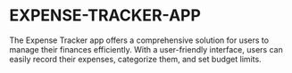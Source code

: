 # EXPENSE-TRACKER-APP
 
The Expense Tracker app offers a comprehensive solution for users to manage their finances efficiently. With a user-friendly interface, users can easily record their expenses, categorize them, and set budget limits.
